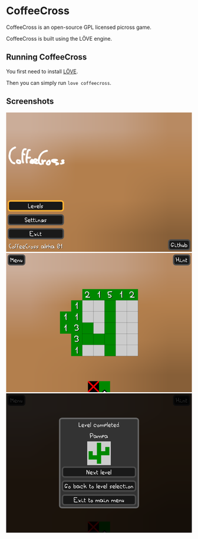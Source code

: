 # CoffeeCross

CoffeeCross is an open-source GPL licensed picross game.

CoffeeCross is built using the LÖVE engine.

## Running CoffeeCross

You first need to install [LÖVE](https://love2d.org/wiki/Getting_Started).

Then you can simply run `love coffeecross`.

## Screenshots

![Main menu](screenshots/main_menu.png "Main menu")
![In game](screenshots/in_game.png "In game")
![Game end](screenshots/game_end.png "Game end")
